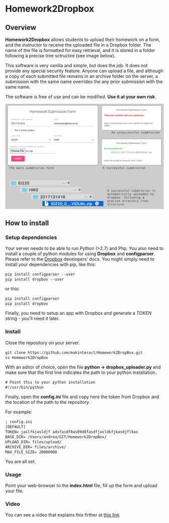 # Homework2Dropbox

## Overview
**Homework2Dropbox** allows students to upload their homework on a form, and the instructor to receive the uploaded file in a Dropbox folder. The name of the file is formatted for easy retrieval, and it is stored in a folder following a precise tree sctructire (see image below).

This software is very vanilla and simple, but does the job. It does not provide any special security feature. Anyone can upload a file, and although a copy of each submitted file remains in an archive folder on the server, a submission with the same name overrides the any prior submission with the same name.

The software is free of use and can be modified. **Use it at your own risk**.

![alt text](docs/Overview.png)

## How to install

### Setup dependencies

Your server needs to be able to run Python (>2.7) and Php. You also need to install a couple of python modules for using **Dropbox** and **configparser**. Please refer to the [Dropbox](https://www.dropbox.com/developers/documentation/python) developers' docs. You might simply need to install your dependencies with pip, like this:

```
pip install configparser --user
pip install dropbox --user
```

or this:

```
pip install configparser
pip install dropbox
```
Finally, you need to setup an app with Dropbox and generate a *TOKEN* string - you'll need it later.

### Install

Close the repository on your server.

```
git clone https://github.com/makinteract/Homework2DropBox.git
cs Homework2DropBox
```

With an aditor of choice, open the file **python -> dropbox_uploader.py** and make sure that the first line indicates the path to your python installation..

```
# Point this to your python installation
#!/usr/bin/python
```

Finally, open the **config.ini** file and copy here the token from Dropbox and the location of the path to the repository.

For example:

```
; config.ini
[DEFAULT]
TOKEN= jaslfkjasldjf adsfasdf8as09d8fasdfjasldkfjkasdjflkas
BASE_DIR= /Users/andrea/GIT/Homework2DropBox/
UPLOAD_DIR= files/upload/
ARCHIVE_DIR= files/archive/
MAX_FILE_SIZE= 20000000
```
You are all set.

### Usage

Point your web-browser to the **index.html** file, fill up the form and upload your file.

### Video

You can see a video that explains this firther at [this link](....)
